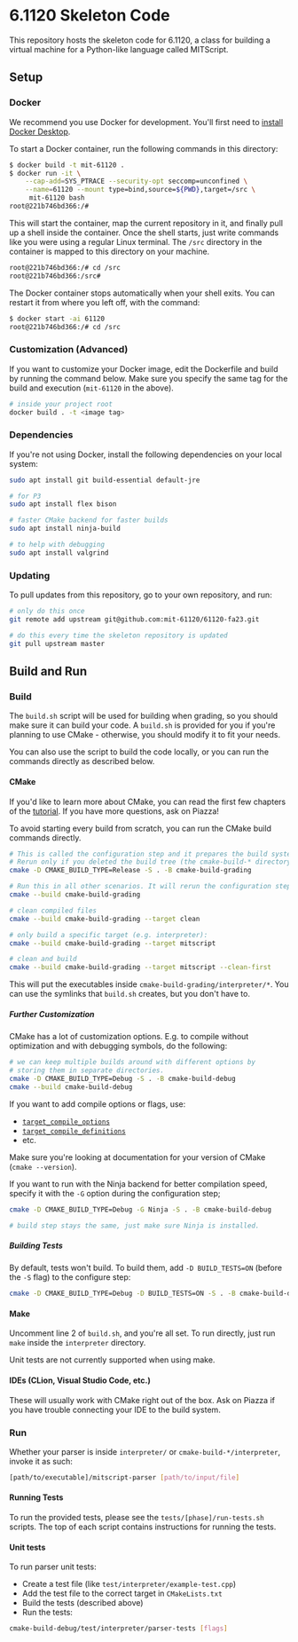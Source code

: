 # 6.1120 Skeleton Code

This repository hosts the skeleton code for 6.1120, a class for building a virtual machine for a Python-like language called MITScript.

## Setup

### Docker

We recommend you use Docker for development. You'll first need to [install Docker Desktop](https://docs.docker.com/get-docker/).

To start a Docker container, run the following commands in this directory:

```sh
$ docker build -t mit-61120 .
$ docker run -it \
    --cap-add=SYS_PTRACE --security-opt seccomp=unconfined \
    --name=61120 --mount type=bind,source=${PWD},target=/src \
     mit-61120 bash
root@221b746bd366:/#
```

This will start the container, map the current repository in it, and
finally pull up a shell inside the container.
Once the shell starts, just write commands like you were using a regular
Linux terminal. The `/src` directory in the container is mapped to this directory on your machine.

```sh
root@221b746bd366:/# cd /src
root@221b746bd366:/src#
```

The Docker container stops automatically when your shell exits.
You can restart it from where you left off, with the command:

```sh
$ docker start -ai 61120
root@221b746bd366:/# cd /src
```

### Customization (Advanced)

If you want to customize your Docker image, edit the Dockerfile and build by running the command below.
Make sure you specify the same tag for the build and execution (`mit-61120` in the above).

```sh
# inside your project root
docker build . -t <image tag>
```

### Dependencies

If you're not using Docker, install the following dependencies on your local system:

```sh
sudo apt install git build-essential default-jre

# for P3
sudo apt install flex bison

# faster CMake backend for faster builds
sudo apt install ninja-build

# to help with debugging
sudo apt install valgrind
```

### Updating

To pull updates from this repository, go to your own repository, and run:

```sh
# only do this once
git remote add upstream git@github.com:mit-61120/61120-fa23.git

# do this every time the skeleton repository is updated
git pull upstream master
```

## Build and Run

### Build

The `build.sh` script will be used for building when grading,
so you should make sure it can build your code.
A `build.sh` is provided for you if you're planning to use CMake -
otherwise, you should modify it to fit your needs.

You can also use the script to build the code locally, or you can
run the commands directly as described below.

#### CMake

If you'd like to learn more about CMake, you can read the first
few chapters of the [tutorial](https://cmake.org/cmake/help/latest/guide/tutorial/index.html).
If you have more questions, ask on Piazza!

To avoid starting every build from scratch, you can run the CMake build commands directly.

```sh
# This is called the configuration step and it prepares the build system inside cmake-build-grading.
# Rerun only if you deleted the build tree (the cmake-build-* directory), or if you want to change CMake options (-D etc.)
cmake -D CMAKE_BUILD_TYPE=Release -S . -B cmake-build-grading

# Run this in all other scenarios. It will rerun the configuration step, and then perform the incremental build
cmake --build cmake-build-grading

# clean compiled files
cmake --build cmake-build-grading --target clean

# only build a specific target (e.g. interpreter):
cmake --build cmake-build-grading --target mitscript

# clean and build
cmake --build cmake-build-grading --target mitscript --clean-first
```

This will put the executables inside `cmake-build-grading/interpreter/*`.
You can use the symlinks that `build.sh` creates, but you don't have to.

##### Further Customization

CMake has a lot of customization options. E.g. to compile without optimization
and with debugging symbols, do the following:

```sh
# we can keep multiple builds around with different options by
# storing them in separate directories.
cmake -D CMAKE_BUILD_TYPE=Debug -S . -B cmake-build-debug
cmake --build cmake-build-debug
```

If you want to add compile options or flags, use:

- [`target_compile_options`](https://cmake.org/cmake/help/latest/command/target_compile_options.html)
- [`target_compile_definitions`](https://cmake.org/cmake/help/latest/command/target_compile_definitions.html)
- etc.

Make sure you're looking at documentation for your version of CMake (`cmake --version`).

If you want to run with the Ninja backend for better compilation speed,
specify it with the `-G` option during the configuration step;

```sh
cmake -D CMAKE_BUILD_TYPE=Debug -G Ninja -S . -B cmake-build-debug

# build step stays the same, just make sure Ninja is installed.
```

##### Building Tests

By default, tests won't build.
To build them, add `-D BUILD_TESTS=ON` (before the `-S` flag) to the configure step:

```sh
cmake -D CMAKE_BUILD_TYPE=Debug -D BUILD_TESTS=ON -S . -B cmake-build-debug
```

#### Make

Uncomment line 2 of `build.sh`, and you're all set. To run directly,
just run `make` inside the `interpreter` directory.

Unit tests are not currently supported when using make.

#### IDEs (CLion, Visual Studio Code, etc.)

These will usually work with CMake right out of the box.
Ask on Piazza if you have trouble connecting your IDE to the build system.

### Run

Whether your parser is inside `interpreter/` or `cmake-build-*/interpreter`, invoke it as such:

```sh
[path/to/executable]/mitscript-parser [path/to/input/file]
```

#### Running Tests

To run the provided tests, please see the `tests/[phase]/run-tests.sh` scripts. The top of each script contains instructions for running the tests.

#### Unit tests

To run parser unit tests:

- Create a test file (like `test/interpreter/example-test.cpp`)
- Add the test file to the correct target in `CMakeLists.txt`
- Build the tests (described above)
- Run the tests:

```sh
cmake-build-debug/test/interpreter/parser-tests [flags]
```
